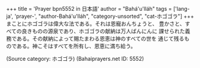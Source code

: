 +++
title = 'Prayer bpn5552 in 日本語'
author = "Bahá'u'lláh"
tags = ['lang-ja', 'prayer-', "author-Bahá'u'lláh", "category-unsorted", "cat-ホゴゴラ"]
+++
まことにホゴゴラは偉大な法である。それは恩寵おんちょうと、
        豊かさと、すべての良きものの源泉であり、ホゴゴラの献納は万人ばんにんに
         課せられた義務である。その献納によって賜たまわる恩恵は神のすべての世を
        通じて残るものである。神こそはすべてを所有し、恩恵に満ち給う。

(Source category: ホゴゴラ)
(Bahaiprayers.net ID: 5552)
